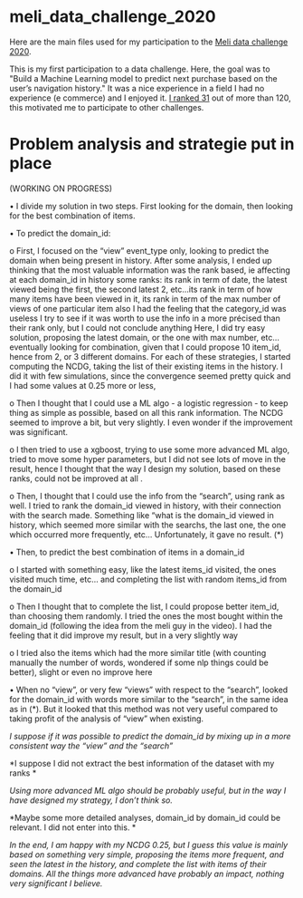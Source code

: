 # meli_data_challenge_2020

Here are the main files used for my participation to the [Meli data challenge 2020](https://ml-challenge.mercadolibre.com/). 

This is my first participation to a data challenge.  Here, the goal was to "Build a Machine Learning model to predict next purchase based on the user’s navigation history." It was a nice experience in a field I had no experience (e commerce) and I enjoyed it. [I ranked 31](https://ml-challenge.mercadolibre.com/final_results)  out of more than 120, this motivated me to participate to other challenges. 

# Problem analysis and strategie put in place

(WORKING ON PROGRESS)

•	I divide my solution in two steps. First looking for the domain, then looking for the best combination of items. 

•	To predict the domain_id:

  o	First, I focused on the “view” event_type only, looking to predict the domain when being present in history. After some analysis, I ended up thinking that the most valuable information was the rank based, ie affecting at each domain_id in history some ranks:
    	its rank in term of date, the latest viewed being the first, the second latest 2, etc…its rank in term of how many items have been viewed in it, its rank in term of the    max number of views of one particular item also 
      I had the feeling that the category_id was useless 
      I try to see if it was worth to use the info in a more précised than their rank only, but I could not conclude anything 
      Here, I did try easy solution, proposing the latest domain, or the one with max number, etc… eventually looking for combination, given that I could propose 10 item_id, hence from 2, or 3 different domains. For each of these strategies, I started computing the NCDG, taking the list of their existing items in the history. I did it with few simulations, since the convergence seemed pretty quick and I had some values at 0.25 more or less, 

  o	Then I thought that I could use a ML algo - a logistic regression - to keep thing as simple as possible, based on all this rank information. The NCDG seemed to improve a bit, but very slightly. I even wonder if the improvement was significant.

  o	I then tried to use a xgboost, trying to use some more advanced ML algo, tried to move some hyper parameters, but I did not see lots of move in the result, hence I thought that the way I design my solution, based on these ranks, could not be improved at all .

  o	Then, I thought that I could use the info from the “search”, using rank as well. I tried to rank the domain_id viewed in history, with their connection with the search made. Something like “what is the domain_id viewed in history, which seemed more similar with the searchs, the last one, the one which occurred more frequently, etc… Unfortunately, it gave no result. (*)

•	Then, to predict the best combination of items in a domain_id

  o	I started with something easy, like the latest items_id visited, the ones visited much time, etc… and completing the list with random items_id from the domain_id 

  o	Then I thought that to complete the list, I could propose better item_id, than choosing them randomly. I tried the ones the most bought within the domain_id (following the idea from the meli guy in the video). I had the feeling that it did improve my result, but in a very slightly way 

  o	I tried also the items which had the more similar title (with counting manually the number of words, wondered if some nlp things could be better), slight or even no improve here

•	When no “view”, or very few “views” with respect to the “search”, looked for the domain_id with words more similar to the “search”, in the same idea as in (*). But it looked that this method was not very useful compared to taking profit of the analysis of “view” when existing. 

*I suppose if it was possible to predict the domain_id by mixing up in a more consistent way the “view” and the “search”*

*I suppose I did not extract the best information of the dataset with my ranks *

*Using more advanced ML algo should be probably useful, but in the way I have designed my strategy, I don’t think so.* 

*Maybe some more detailed analyses, domain_id by domain_id could be relevant. I did not enter into this. *

*In the end, I am happy with my NCDG 0.25, but I guess this value is mainly based on something very simple, proposing the items more frequent, and seen the latest in the history, and complete the list with items of their domains. All the things more advanced have probably an impact, nothing very significant I believe.*
